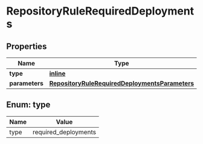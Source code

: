 
# RepositoryRuleRequiredDeployments

## Properties
Name | Type | Description | Notes
------------ | ------------- | ------------- | -------------
**type** | [**inline**](#Type) |  | 
**parameters** | [**RepositoryRuleRequiredDeploymentsParameters**](RepositoryRuleRequiredDeploymentsParameters.md) |  |  [optional]


<a id="Type"></a>
## Enum: type
Name | Value
---- | -----
type | required_deployments



